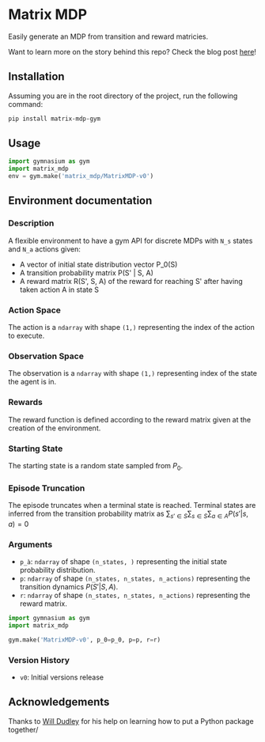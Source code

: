 # Matrix MDP
Easily generate an MDP from transition and reward matricies.

Want to learn more on the story behind this repo? Check the blog post [here](https://www.paul-festor.com/post/i-created-a-python-library)!


## Installation
Assuming you are in the root directory of the project, run the following command:
```bash
pip install matrix-mdp-gym
```

## Usage
```python
import gymnasium as gym
import matrix_mdp
env = gym.make('matrix_mdp/MatrixMDP-v0')
```

## Environment documentation

### Description

A flexible environment to have a gym API for discrete MDPs with `N_s` states and `N_a` actions given:
 - A vector of initial state distribution vector P_0(S)
 - A transition probability matrix P(S' | S, A)
 - A reward matrix R(S', S, A) of the reward for reaching S' after having taken action A in state S

### Action Space

The action is a `ndarray` with shape `(1,)` representing the index of the action to execute.

### Observation Space

The observation is a `ndarray` with shape `(1,)` representing index of the state the agent is in.

### Rewards

The reward function is defined according to the reward matrix given at the creation of the environment.

### Starting State

The starting state is a random state sampled from $P_0$.

### Episode Truncation

The episode truncates when a terminal state is reached.
Terminal states are inferred from the transition probability matrix as
$\sum_{s' \in S} \sum_{s \in S} \sum_{a \in A} P(s' | s, a) = 0$

### Arguments

- `p_à`: `ndarray` of shape `(n_states, )` representing the initial state probability distribution.
- `p`: `ndarray` of shape `(n_states, n_states, n_actions)` representing the transition dynamics $P(S' | S, A)$.
- `r`: `ndarray` of shape `(n_states, n_states, n_actions)` representing the reward matrix.

```python
import gymnasium as gym
import matrix_mdp

gym.make('MatrixMDP-v0', p_0=p_0, p=p, r=r)
```

### Version History

* `v0`: Initial versions release

## Acknowledgements

Thanks to [Will Dudley](https://github.com/WillDudley) for his help on learning how to put a Python package together/